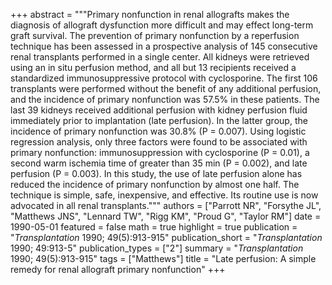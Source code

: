 +++
abstract = """Primary nonfunction in renal allografts makes the diagnosis of allograft dysfunction more difficult and may effect long-term graft survival. The prevention of primary nonfunction by a reperfusion technique has been assessed in a prospective analysis of 145 consecutive renal transplants performed in a single center. All kidneys were retrieved using an in situ perfusion method, and all but 13 recipients received a standardized immunosuppressive protocol with cyclosporine. The first 106 transplants were performed without the benefit of any additional perfusion, and the incidence of primary nonfunction was 57.5% in these patients. The last 39 kidneys received additional perfusion with kidney perfusion fluid immediately prior to implantation (late perfusion). In the latter group, the incidence of primary nonfunction was 30.8% (P = 0.007). Using logistic regression analysis, only three factors were found to be associated with primary nonfunction: immunosuppression with cyclosporine (P = 0.01), a second warm ischemia time of greater than 35 min (P = 0.002), and late perfusion (P = 0.003). In this study, the use of late perfusion alone has reduced the incidence of primary nonfunction by almost one half. The technique is simple, safe, inexpensive, and effective. Its routine use is now advocated in all renal transplants."""
authors = ["Parrott NR", "Forsythe JL", "Matthews JNS", "Lennard TW", "Rigg KM", "Proud G", "Taylor RM"]
date = 1990-05-01
featured = false
math = true
highlight = true
publication = "*Transplantation* 1990; 49(5):913-915"
publication_short = "*Transplantation* 1990; 49:913-5"
publication_types = ["2"]
summary = "*Transplantation* 1990; 49(5):913-915"
tags = ["Matthews"]
title = "Late perfusion: A simple remedy for renal allograft primary nonfunction"
+++

